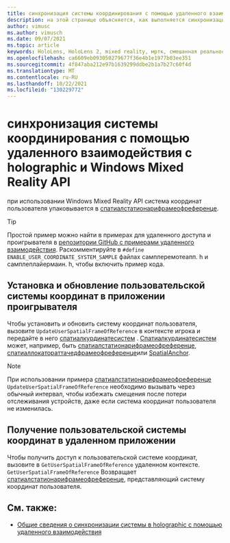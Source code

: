 ```yaml
---
title: синхронизация системы координирования с помощью удаленного взаимодействия с holographic и Windows Mixed Reality API
description: на этой странице объясняется, как выполняется синхронизация системы с помощью удаленного взаимодействия с holographic и Windows Mixed Reality API.
author: vimusc
ms.author: vimusch
ms.date: 09/07/2021
ms.topic: article
keywords: HoloLens, HoloLens 2, mixed reality, мртк, смешанная реальность набор средств, дополненная реальность, виртуальная реальность, телефоны смешанной реальности, обучение, учебник, начало работы, holographic удаленное взаимодействие
ms.openlocfilehash: ca6609eb093050279677f36e4b1e1977b03ee351
ms.sourcegitcommit: 4f847aba212e97b1639299ddbe2b1a7b27c60f4d
ms.translationtype: MT
ms.contentlocale: ru-RU
ms.lasthandoff: 10/22/2021
ms.locfileid: "130229772"
---
```

# <a name="coordinate-system-synchronization-with-holographic-remoting-and-the-windows-mixed-reality-api"></a>синхронизация системы координирования с помощью удаленного взаимодействия с holographic и Windows Mixed Reality API

при использовании Windows Mixed Reality API система координат пользователя упаковывается в [спатиалстатионарифрамеофреференце](/uwp/api/windows.perception.spatial.spatialstationaryframeofreference).

> [!TIP]
> Простой пример можно найти в примерах для удаленного доступа и проигрывателя в [репозитории GitHub с примерами удаленного взаимодействия](https://github.com/microsoft/MixedReality-HolographicRemoting-Samples).
>Раскомментируйте в ```#define ENABLE_USER_COORDINATE_SYSTEM_SAMPLE``` файлах самплеремотеапп. h и самплеплайермаин. h, чтобы включить пример кода.

## <a name="set-and-update-the-user-coordinate-system-in-the-player-app"></a>Установка и обновление пользовательской системы координат в приложении проигрывателя

Чтобы установить и обновить систему координат пользователя, вызовите ```UpdateUserSpatialFrameOfReference``` в контексте игрока и передайте в него [спатиалкурдинатесистем](/uwp/api/windows.perception.spatial.spatialCoordinateSystem) .
[Спатиалкурдинатесистем](/uwp/api/windows.perception.spatial.spatialCoordinateSystem) может, например, быть [спатиалстатионарифрамеофреференце](/uwp/api/windows.perception.spatial.spatialstationaryframeofreference), [спатиаллокатораттачедфрамеофреференце](/uwp/api/windows.perception.spatial.SpatialLocatorAttachedFrameOfReference)или [SpatialAnchor](/uwp/api/windows.perception.spatial.SpatialAnchor).

> [!NOTE]
> При использовании примера [спатиалстатионарифрамеофреференце](/uwp/api/windows.perception.spatial.spatialstationaryframeofreference) ```UpdateUserSpatialFrameOfReference``` необходимо вызывать через обычный интервал, чтобы избежать смещения после потери отслеживания устройств, даже если система координат пользователя не изменилась.

## <a name="get-the-user-coordinate-system-in-the-remote-app"></a>Получение пользовательской системы координат в удаленном приложении

Чтобы получить доступ к пользовательской системе координат, вызовите в ```GetUserSpatialFrameOfReference``` удаленном контексте.
```GetUserSpatialFrameOfReference``` Возвращает [спатиалстатионарифрамеофреференце](/uwp/api/windows.perception.spatial.spatialstationaryframeofreference), представляющий систему координат пользователя.

## <a name="see-also"></a>См. также:
* [Общие сведения о синхронизации системы в holographic с помощью удаленного взаимодействия](../advanced-concepts/holographic-remoting-coordinate-system-synchronization.md)
